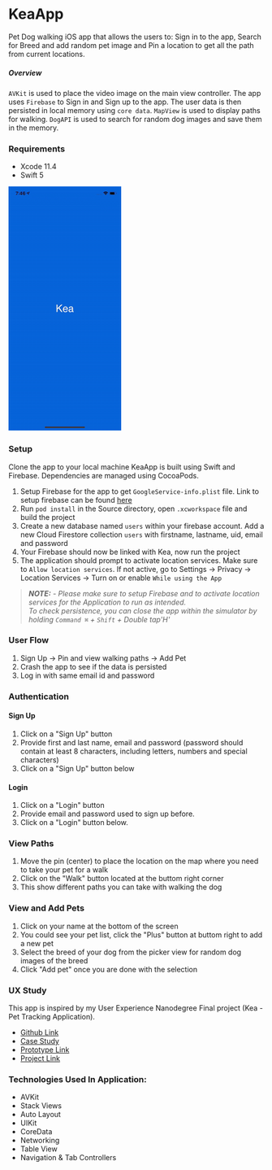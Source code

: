 # KeaApp
Pet Dog walking iOS app that allows the users to: Sign in to the app, Search for Breed and add random pet image and Pin a location to get all the path from current locations.

##### Overview
`AVKit` is used to place the video image on the main view controller. The app uses `Firebase` to Sign in and Sign up to the app. The user data is then persisted in local memory using `core data`. `MapView` is used to display paths for walking. `DogAPI` is used to search for random dog images and save them in the memory. 

### Requirements
- Xcode 11.4
- Swift 5

![](kea.gif)

### Setup
Clone the app to your local machine
KeaApp is built using Swift and Firebase. Dependencies are managed using CocoaPods.

1. Setup Firebase for the app to get `GoogleService-info.plist` file. Link to setup firebase can be found [here](https://firebase.google.com/docs/ios/setup)
2. Run `pod install` in the Source directory, open `.xcworkspace` file and build the project
3. Create a new database named `users` within your firebase account. Add a new Cloud Firestore collection `users` with firstname, lastname, uid, email and password
4. Your Firebase should now be linked with Kea, now run the project
5. The application should prompt to activate location services. Make sure to `Allow location services`. If not active, go to Settings -> Privacy -> Location Services -> Turn on or enable `While using the App`

  > **_NOTE:_** - *Please make sure to setup Firebase and to activate location services for the Application to run as intended.*\
  *To check persistence, you can close the app within the simulator by holding `Command ⌘` + `Shift` + Double tap'H'*

### User Flow
1. Sign Up -> Pin and view walking paths -> Add Pet 
2. Crash the app to see if the data is persisted
2. Log in with same email id and password

### Authentication
#### Sign Up
1. Click on a "Sign Up" button
2. Provide first and last name, email and password (password should contain at least 8 characters, including letters, numbers and special characters)
3. Click on a "Sign Up" button below

#### Login
1. Click on a "Login" button
2. Provide email and password used to sign up before.
3. Click on a "Login" button below.

### View Paths
1. Move the pin (center) to place the location on the map where you need to take your pet for a walk
2. Click on the "Walk" button located at the buttom right corner
3. This show different paths you can take with walking the dog

### View and Add Pets
1. Click on your name at the bottom of the screen
2. You could see your pet list, click the "Plus" button at buttom right to add a new pet
3. Select the breed of your dog from the picker view for random dog images of the breed
4. Click "Add pet" once you are done with the selection

### UX Study
This app is inspired by my User Experience Nanodegree Final project (Kea - Pet Tracking Application). 

- [Github Link](https://github.com/anmolraibhandare/Kea)
- [Case Study](https://github.com/anmolraibhandare/Kea/blob/master/Kea%20-%20Case%20Study.pdf)
- [Prototype Link](https://www.figma.com/proto/fn7K4NfOouOafKMWGQig96/Kea?node-id=291%3A755&scaling=scale-down)
- [Project Link](https://www.figma.com/file/fn7K4NfOouOafKMWGQig96/Kea?node-id=291%3A0)

### Technologies Used In Application:
- AVKit
- Stack Views
- Auto Layout
- UIKit
- CoreData
- Networking
- Table View
- Navigation & Tab Controllers






